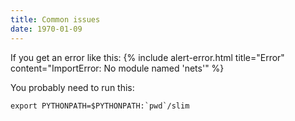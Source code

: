 ```yaml
---
title: Common issues
date: 1970-01-09
---
```

If you get an error like this:
{% include alert-error.html title="Error" content="ImportError: No module named 'nets'" %}

You probably need to run this:
```
export PYTHONPATH=$PYTHONPATH:`pwd`/slim
```